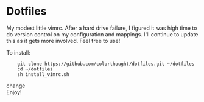 # Dotfiles
My modest little vimrc. After a hard drive failure, I figured it was high time to do version control on my configuration and mappings. I'll continue to update this as it gets more involved. Feel free to use!

To install:

        git clone https://github.com/colorthought/dotfiles.git ~/dotfiles
        cd ~/dotfiles
        sh install_vimrc.sh
change        
Enjoy!
